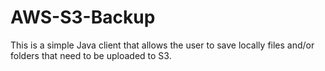 AWS-S3-Backup
=============

This is a simple Java client that allows the user to save locally files and/or folders that need to be uploaded to S3.




